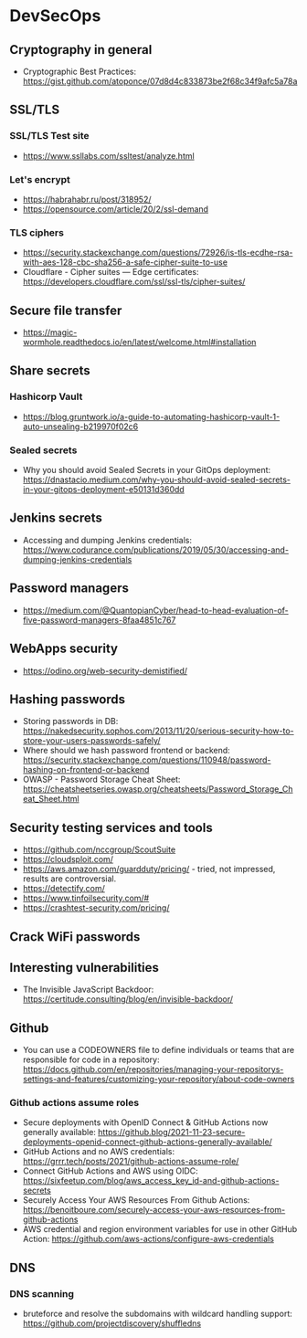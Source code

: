 # DevSecOps
## Cryptography in general

* Cryptographic Best Practices: https://gist.github.com/atoponce/07d8d4c833873be2f68c34f9afc5a78a

## SSL/TLS
### SSL/TLS Test site

* https://www.ssllabs.com/ssltest/analyze.html

### Let's encrypt

* https://habrahabr.ru/post/318952/
* https://opensource.com/article/20/2/ssl-demand

### TLS ciphers

* https://security.stackexchange.com/questions/72926/is-tls-ecdhe-rsa-with-aes-128-cbc-sha256-a-safe-cipher-suite-to-use
* Cloudflare - Cipher suites — Edge certificates: https://developers.cloudflare.com/ssl/ssl-tls/cipher-suites/

## Secure file transfer

* https://magic-wormhole.readthedocs.io/en/latest/welcome.html#installation

## Share secrets
### Hashicorp Vault

* https://blog.gruntwork.io/a-guide-to-automating-hashicorp-vault-1-auto-unsealing-b219970f02c6

### Sealed secrets

* Why you should avoid Sealed Secrets in your GitOps deployment: https://dnastacio.medium.com/why-you-should-avoid-sealed-secrets-in-your-gitops-deployment-e50131d360dd

## Jenkins secrets

* Accessing and dumping Jenkins credentials: https://www.codurance.com/publications/2019/05/30/accessing-and-dumping-jenkins-credentials

## Password managers

* https://medium.com/@QuantopianCyber/head-to-head-evaluation-of-five-password-managers-8faa4851c767

## WebApps security

* https://odino.org/web-security-demistified/

## Hashing passwords

* Storing passwords in DB: https://nakedsecurity.sophos.com/2013/11/20/serious-security-how-to-store-your-users-passwords-safely/
* Where should we hash password frontend or backend: https://security.stackexchange.com/questions/110948/password-hashing-on-frontend-or-backend
* OWASP - Password Storage Cheat Sheet: https://cheatsheetseries.owasp.org/cheatsheets/Password_Storage_Cheat_Sheet.html

## Security testing services and tools

* https://github.com/nccgroup/ScoutSuite
* https://cloudsploit.com/
* https://aws.amazon.com/guardduty/pricing/ - tried, not impressed, results are controversial.
* https://detectify.com/
* https://www.tinfoilsecurity.com/#
* https://crashtest-security.com/pricing/ 

## Crack WiFi passwords

## Interesting vulnerabilities

* The Invisible JavaScript Backdoor: https://certitude.consulting/blog/en/invisible-backdoor/

## Github

* You can use a CODEOWNERS file to define individuals or teams that are responsible for code in a repository: https://docs.github.com/en/repositories/managing-your-repositorys-settings-and-features/customizing-your-repository/about-code-owners

### Github actions assume roles

* Secure deployments with OpenID Connect & GitHub Actions now generally available: https://github.blog/2021-11-23-secure-deployments-openid-connect-github-actions-generally-available/
* GitHub Actions and no AWS credentials: https://grrr.tech/posts/2021/github-actions-assume-role/
* Connect GitHub Actions and AWS using OIDC: https://sixfeetup.com/blog/aws_access_key_id-and-github-actions-secrets
* Securely Access Your AWS Resources From Github Actions: https://benoitboure.com/securely-access-your-aws-resources-from-github-actions
* AWS credential and region environment variables for use in other GitHub Action: https://github.com/aws-actions/configure-aws-credentials

## DNS
### DNS scanning

* bruteforce and resolve the subdomains with wildcard handling support: https://github.com/projectdiscovery/shuffledns
